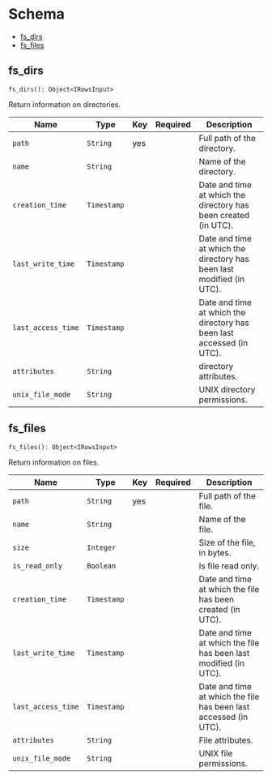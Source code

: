 # Schema

- [fs_dirs](#fs_dirs)
- [fs_files](#fs_files)

## **fs_dirs**

```
fs_dirs(): Object<IRowsInput>
```

Return information on directories.

| Name | Type | Key | Required | Description |
| --- | --- | --- | --- | --- |
| `path`| `String` | yes |  | Full path of the directory. |
| `name`| `String` |  |  | Name of the directory. |
| `creation_time`| `Timestamp` |  |  | Date and time at which the directory has been created (in UTC). |
| `last_write_time`| `Timestamp` |  |  | Date and time at which the directory has been last modified (in UTC). |
| `last_access_time`| `Timestamp` |  |  | Date and time at which the directory has been last accessed (in UTC). |
| `attributes`| `String` |  |  | directory attributes. |
| `unix_file_mode`| `String` |  |  | UNIX directory permissions. |

## **fs_files**

```
fs_files(): Object<IRowsInput>
```

Return information on files.

| Name | Type | Key | Required | Description |
| --- | --- | --- | --- | --- |
| `path`| `String` | yes |  | Full path of the file. |
| `name`| `String` |  |  | Name of the file. |
| `size`| `Integer` |  |  | Size of the file, in bytes. |
| `is_read_only`| `Boolean` |  |  | Is file read only. |
| `creation_time`| `Timestamp` |  |  | Date and time at which the file has been created (in UTC). |
| `last_write_time`| `Timestamp` |  |  | Date and time at which the file has been last modified (in UTC). |
| `last_access_time`| `Timestamp` |  |  | Date and time at which the file has been last accessed (in UTC). |
| `attributes`| `String` |  |  | File attributes. |
| `unix_file_mode`| `String` |  |  | UNIX file permissions. |
